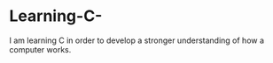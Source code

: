 # Learning-C-
I am learning C in order to develop a stronger understanding of how a computer works.
